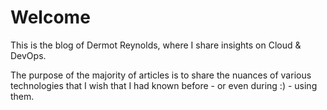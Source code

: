 # Welcome

This is the blog of Dermot Reynolds, where I share insights on Cloud & DevOps.

The purpose of the majority of articles is to share the nuances of various technologies that I wish that I had known before - or even during :) - using them.



